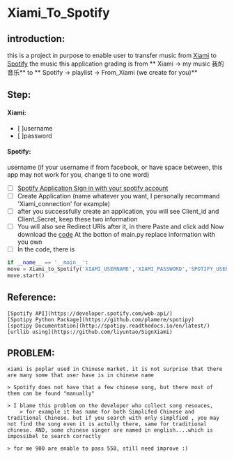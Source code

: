 # Xiami_To_Spotify


## introduction:
this is a project in purpose to enable user to transfer music from [Xiami](http://www.xiami.com) to [Spotify](https://www.spotify.com/us/)
the music this application grading is from ** Xiami -> my music 我的音乐** to ** Spotify -> playlist -> From_Xiami (we create for you)**

## Step:
####     Xiami:
- [ ]username
- [ ]password

####     Spotify:
username (if your username if from facebook, or have space between, this app may not work for you, change ti to one word)
- [ ] [Spotify Application Sign in with your spotify account](https://developer.spotify.com/my-applications/)
- [ ] Create Application (name whatever you want, I personally recommand 'Xiami_connection' for example)
- [ ] after you successfully create an application, you will see Client_id and Client_Secret, keep these two information
- [ ] You will also see Redirect URIs after it, in there Paste [](http://github.com/zhang435/Xiami_To_Spotify/) and click add
    Now download the [code](https://github.com/zhang435/Xiami_To_Spotify/archive/master.zip)
At the botton of main.py
replace information with you own
- [ ] In the code, there is
```python
if __name__ == '__main__':
move = Xiami_to_Spotify('XIAMI_USERNAME','XIAMI_PASSWORD','SPOTIFY_USERNAME','CLIENT_ID','CLIENT_CECRET')
move.start()
```


## Reference:
    [Spotify API](https://developer.spotify.com/web-api/)
    [Spotipy Python Package](https://github.com/plamere/spotipy)
    [spotipy Documentation](http://spotipy.readthedocs.io/en/latest/)
    [urllib using](https://github.com/liyuntao/SignXiami)


## PROBLEM:
    xiami is poplar used in Chinese market, it is not surprise that there are many some that user have is in chinese name

    > Spotify does not have that a few chinese song, but there most of them can be found "manually"

    > I blame this problem on the developer who collect song resouces,
        > for example it has name for both Simplifed Chinese and traditional Chinese. but if you search with only simplfied , you may not find the song even it is actully there, same for traditional chinese. AND, some chinese singer are named in english....which is impossibel to search correctly

    > for me 900 are enable to pass 550, still need improve :)
